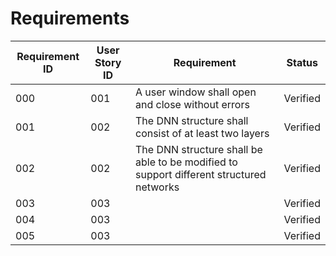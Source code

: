 # Requirements

| Requirement ID | User Story ID | Requirement | Status |
|----------------|---------------|-------------|--------|
|            000 |           001 | A user window shall open and close without errors | Verified |
|            001 |           002 | The DNN structure shall consist of at least two layers | Verified |
|            002 |           002 | The DNN structure shall be able to be modified to support different structured networks | Verified |
|            003 |           003 |  | Verified |
|            004 |           003 |  | Verified |
|            005 |           003 |  | Verified |
